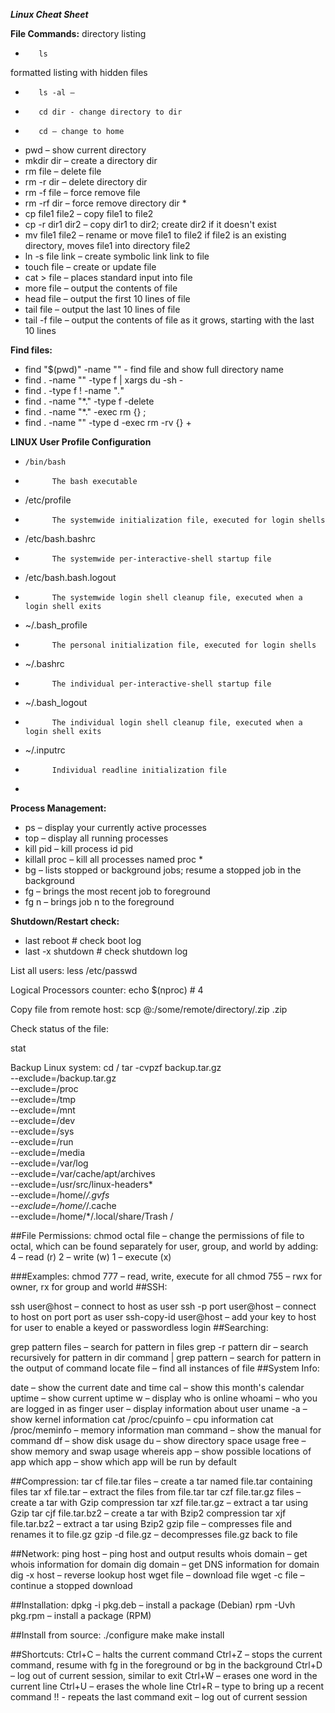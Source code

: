 ***Linux Cheat Sheet***

**File Commands:**
directory listing

-        ls
formatted listing with hidden files
     
*        ls -al – 
*        cd dir - change directory to dir
*        cd – change to home
- pwd – show current directory
- mkdir dir – create a directory dir
- rm file – delete file
- rm -r dir – delete directory dir
- rm -f file – force remove file
- rm -rf dir – force remove directory dir *
- cp file1 file2 – copy file1 to file2
- cp -r dir1 dir2 – copy dir1 to dir2; create dir2 if it doesn't exist
- mv file1 file2 – rename or move file1 to file2 if file2 is an existing directory, moves file1 into directory file2
- ln -s file link – create symbolic link link to file
- touch file – create or update file
- cat > file – places standard input into file
- more file – output the contents of file
- head file – output the first 10 lines of file
- tail file – output the last 10 lines of file
- tail -f file – output the contents of file as it grows, starting with the last 10 lines

**Find files:**
* find "$(pwd)" -name "<filename>" - find file and show full directory name
* find . -name "<filename>" -type f | xargs du -sh - 
* find . -type f ! -name "*.*"
* find . -name "*.<file-type>" -type f -delete
* find . -name "*.<file-type>" -exec rm {} \;
* find . -name "<directory-name>" -type d -exec rm -rv {} +

**LINUX User Profile Configuration**
*     /bin/bash
*           The bash executable
*    /etc/profile
*           The systemwide initialization file, executed for login shells
*    /etc/bash.bashrc
*           The systemwide per-interactive-shell startup file
*    /etc/bash.bash.logout
*           The systemwide login shell cleanup file, executed when a login shell exits
*    ~/.bash_profile
*           The personal initialization file, executed for login shells
*    ~/.bashrc
*           The individual per-interactive-shell startup file
*    ~/.bash_logout
*           The individual login shell cleanup file, executed when a login shell exits
*    ~/.inputrc
*           Individual readline initialization file
* 

**Process Management:**
* ps – display your currently active processes
* top – display all running processes
* kill pid – kill process id pid
* killall proc – kill all processes named proc *
* bg – lists stopped or background jobs; resume a stopped job in the background
* fg – brings the most recent job to foreground
* fg n – brings job n to the foreground


**Shutdown/Restart check:**
* last reboot      # check boot log
* last -x shutdown # check shutdown log

List all users:
less /etc/passwd

Logical Processors counter:
echo $(nproc) # 4

Copy file from remote host:
scp <username>@<ip-address>:/some/remote/directory/<original-name>.zip <new-name>.zip 

Check status of the file:

stat <filename>

Backup Linux system:
cd /
tar -cvpzf backup.tar.gz \
--exclude=/backup.tar.gz \
--exclude=/proc \
--exclude=/tmp \
--exclude=/mnt \
--exclude=/dev \
--exclude=/sys \
--exclude=/run \
--exclude=/media \
--exclude=/var/log \
--exclude=/var/cache/apt/archives \
--exclude=/usr/src/linux-headers* \
--exclude=/home/*/.gvfs \
--exclude=/home/*/.cache \
--exclude=/home/*/.local/share/Trash /


##File Permissions:
chmod octal file – change the permissions of file to octal, which can be found separately for user, group, and world by adding:
4 – read (r)
2 – write (w)
1 – execute (x)

###Examples:
chmod 777 – read, write, execute for all
chmod 755 – rwx for owner, rx for group and world
##SSH:

ssh user@host – connect to host as user
ssh -p port user@host – connect to host on port port as user
ssh-copy-id user@host – add your key to host for user to enable a keyed or passwordless login
##Searching:

grep pattern files – search for pattern in files
grep -r pattern dir – search recursively for pattern in dir
command | grep pattern – search for pattern in the output of command
locate file – find all instances of file
##System Info:

date – show the current date and time
cal – show this month's calendar
uptime – show current uptime
w – display who is online
whoami – who you are logged in as
finger user – display information about user
uname -a – show kernel information
cat /proc/cpuinfo – cpu information
cat /proc/meminfo – memory information
man command – show the manual for command
df – show disk usage
du – show directory space usage
free – show memory and swap usage
whereis app – show possible locations of app
which app – show which app will be run by default

##Compression:
tar cf file.tar files – create a tar named file.tar containing files
tar xf file.tar – extract the files from file.tar
tar czf file.tar.gz files – create a tar with Gzip compression
tar xzf file.tar.gz – extract a tar using Gzip
tar cjf file.tar.bz2 – create a tar with Bzip2 compression
tar xjf file.tar.bz2 – extract a tar using Bzip2
gzip file – compresses file and renames it to file.gz
gzip -d file.gz – decompresses file.gz back to file

##Network:
ping host – ping host and output results
whois domain – get whois information for domain
dig domain – get DNS information for domain
dig -x host – reverse lookup host
wget file – download file
wget -c file – continue a stopped download

##Installation:
dpkg -i pkg.deb – install a package (Debian)
rpm -Uvh pkg.rpm – install a package (RPM)

##Install from source:
./configure
make
make install

##Shortcuts:
Ctrl+C – halts the current command
Ctrl+Z – stops the current command, resume with
fg in the foreground or bg in the background
Ctrl+D – log out of current session, similar to exit
Ctrl+W – erases one word in the current line
Ctrl+U – erases the whole line
Ctrl+R – type to bring up a recent command
!! - repeats the last command
exit – log out of current session
